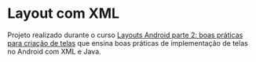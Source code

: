 # Layout com XML

Projeto realizado durante o curso [Layouts Android parte 2: boas práticas para criação de telas](https://cursos.alura.com.br/course/layout-android-2) que ensina boas práticas de implementação de telas no Android com XML e Java.
